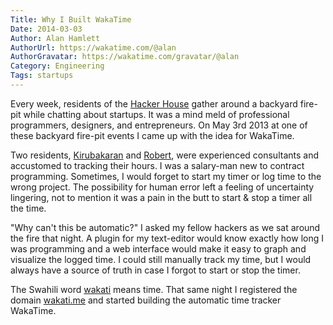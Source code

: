 ```yaml
---
Title: Why I Built WakaTime
Date: 2014-03-03
Author: Alan Hamlett
AuthorUrl: https://wakatime.com/@alan
AuthorGravatar: https://wakatime.com/gravatar/@alan
Category: Engineering
Tags: startups
---
```


Every week, residents of the <a href="https://twitter.com/pahackerhouse">Hacker House</a> gather around a backyard fire-pit while chatting about startups.
It was a mind meld of professional programmers, designers, and entrepreneurs.
On May 3rd 2013 at one of these backyard fire-pit events I came up with the idea for WakaTime.

Two residents, <a href="https://kirubakaran.com/">Kirubakaran</a> and <a href="https://www.linkedin.com/in/rfadams">Robert</a>, were experienced consultants and accustomed to tracking their hours.
I was a salary-man new to contract programming.
Sometimes, I would forget to start my timer or log time to the wrong project.
The possibility for human error left a feeling of uncertainty lingering, not to mention it was a pain in the butt to start & stop a timer all the time.

"Why can't this be automatic?" I asked my fellow hackers as we sat around the fire that <span class="tip" title="May 3rd 2013">night</span>.
A plugin for my text-editor would know exactly how long I was programming and a web interface would make it easy to graph and visualize the logged time.
I could still manually track my time, but I would always have a source of truth in case I forgot to start or stop the timer.

The Swahili word <a href="http://translate.google.com/#sw/en/wakati">wakati</a> means time.
That same night I registered the domain <a href="http://wakati.me">wakati.me</a> and started building the automatic time tracker WakaTime.
